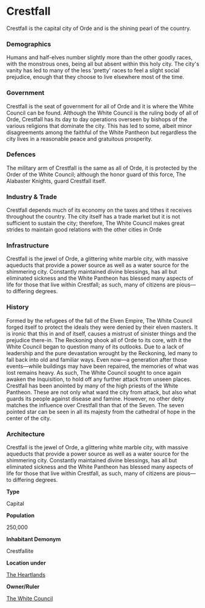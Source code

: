Crestfall
=========

Crestfall is the capital city of Orde and is the shining pearl of the country.

### Demographics

Humans and half-elves number slightly more than the other goodly races, with the monstrous ones, being all but absent within this holy city. The city's vanity has led to many of the less 'pretty' races to feel a slight social prejudice, enough that they choose to live elsewhere most of the time.

### Government

Crestfall is the seat of government for all of Orde and it is where the White Council can be found. Although the White Council is the ruling body of all of Orde, Crestfall has its day to day operations overseen by bishops of the various religions that dominate the city. This has led to some, albeit minor disagreements among the faithful of the White Pantheon but regardless the city lives in a reasonable peace and gratuitous prosperity.

### Defences

The military arm of Crestfall is the same as all of Orde, it is protected by the Order of the White Council; although the honor guard of this force, The Alabaster Knights, guard Crestfall itself.

### Industry & Trade

Crestfall depends much of its economy on the taxes and tithes it receives throughout the country. The city itself has a trade market but it is not sufficient to sustain the city; therefore, The White Council makes great strides to maintain good relations with the other cities in Orde

### Infrastructure

Crestfall is the jewel of Orde, a glittering white marble city, with massive aqueducts that provide a power source as well as a water source for the shimmering city. Constantly maintained divine blessings, has all but eliminated sickness and the White Pantheon has blessed many aspects of life for those that live within Crestfall; as such, many of citizens are pious—to differing degrees.

### History

Formed by the refugees of the fall of the Elven Empire, The White Council forged itself to protect the ideals they were denied by their elven masters. It is ironic that this in and of itself, causes a mistrust of sinister things and the prejudice there-in. The Reckoning shook all of Orde to its core, with it the White Council began to question many of its outlooks. Due to a lack of leadership and the pure devastation wrought by the Reckoning, led many to fall back into old and familiar ways. Even now—a generation after those events—while buildings may have been repaired, the memories of what was lost remains heavy. As such, The White Council sought to once again awaken the Inquisition, to hold off any further attack from unseen places.  Crestfall has been anointed by many of the high priests of the White Pantheon. These are not only what ward the city from attack, but also what guards its people against disease and famine. However, no other deity matches the influence over Crestfall than that of the Seven. The seven pointed star can be seen in all its majesty from the cathedral of hope in the center of the city.

### Architecture

Crestfall is the jewel of Orde, a glittering white marble city, with massive aqueducts that provide a power source as well as a water source for the shimmering city. Constantly maintained divine blessings, has all but eliminated sickness and the White Pantheon has blessed many aspects of life for those that live within Crestfall, as such, many of citizens are pious—to differing degrees.

**Type**

Capital

**Population**

250,000

**Inhabitant Demonym**

Crestfallite

**Location under**

[The Heartlands](/w/Ecaros-xohoo/a/the-northern-heartlands-location)

**Owner/Ruler**

[The White Council](/w/Ecaros-xohoo/a/the-white-council-person)
